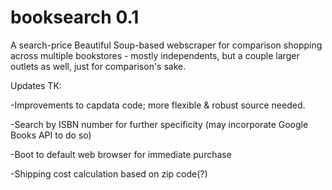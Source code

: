 # booksearch 0.1
A search-price Beautiful Soup-based webscraper for comparison shopping across multiple bookstores - mostly independents, but a couple larger outlets as well, just for comparison's sake.

Updates TK:

-Improvements to capdata code; more flexible & robust source needed.

-Search by ISBN number for further specificity (may incorporate Google Books API to do so)

-Boot to default web browser for immediate purchase

-Shipping cost calculation based on zip code(?)
